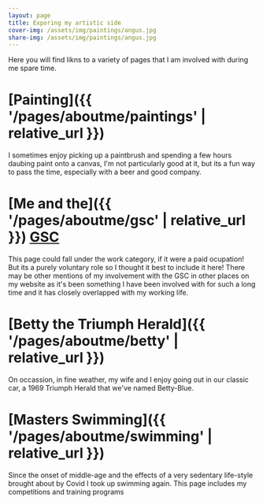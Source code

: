 ```yaml
---
layout: page
title: Exporing my artistic side
cover-img: /assets/img/paintings/angus.jpg
share-img: /assets/img/paintings/angus.jpg
---
```


Here you will find likns to a variety of pages that I am involved with during me spare time.

# [Painting]({{ '/pages/aboutme/paintings' | relative_url }})

I sometimes enjoy picking up a paintbrush and spending a few hours daubing paint onto a canvas, I'm not particularly good at it, but its a fun way to pass the time, especially with a beer and good company.

# [Me and the]({{ '/pages/aboutme/gsc' | relative_url }}) [GSC](www.gensc.org)

This page could fall under the work category, if it were a paid ocupation! But its a purely voluntary role so I thought it best to include it here! There may be other mentions of my involvement with the GSC in other places on my website as it's been something I have been involved with for such a long time and it has closely overlapped with my working life.

# [Betty the Triumph Herald]({{ '/pages/aboutme/betty' | relative_url }})

On occassion, in fine weather, my wife and I enjoy going out in our classic car, a 1969 Triumph Herald that we've named Betty-Blue.

# [Masters Swimming]({{ '/pages/aboutme/swimming' | relative_url }})

Since the onset of middle-age and the effects of a very sedentary life-style brought about by Covid I took up swimming again. This page includes my competitions and training programs
